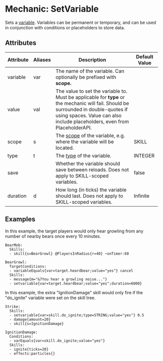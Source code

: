 Mechanic: SetVariable
=====================

Sets a [variable](/skills/variables). Variables can be permanent or
temporary, and can be used in conjunction with conditions or
placeholders to store data.

Attributes
----------

| Attribute | Aliases | Description                                                                                                                                                                                                        | Default Value |
|-----------|---------|--------------------------------------------------------------------------------------------------------------------------------------------------------------------------------------------------------------------|---------------|
| variable  | var     | The name of the variable. Can optionally be prefixed with **scope.**                                                                                                                                               |               |
| value     | val     | The value to set the variable to. Must be applicable for **type** or the mechanic will fail. Should be surrounded in double-quotes if using spaces. Value can also include placeholders, even from PlaceholderAPI. |               |
| scope     | s       | The [scope](/skills/variables#variable_scopes) of the variable, e.g. where the variable will be located.                                                                                                           | SKILL         |
| type      | t       | The [type](/skills/variables#variable_types) of the variable.                                                                                                                                                      | INTEGER       |
| save      |         | Whether the variable should save between reloads. Does not apply to SKILL-scoped variables.                                                                                                                        | false         |
| duration  | d       | How long (in ticks) the variable should last. Does not apply to SKILL-scoped variables.                                                                                                                            | Infinite      |

  
Examples
----

In this example, the target players would only hear growling from any
number of nearby bears once every 10 minutes.

    BearMob:
      Skills:
      - skill{s=BearGrowl} @PlayersInRadius{r=40} ~onTimer:60

    BearGrowl:
      TargetConditions:
      - variableEquals{var=target.heardbear;value="yes"} cancel
      Skills:
      - message{m="&7You hear a growling noise..."}
      - setvariable{var=target.heardbear;value="yes";duration=6000}

In this example, the extra "IgnitionDamage" skill would only fire if the
"do_ignite" variable were set on the skill tree.

    Strike:
      Skills:
      - setvariable{var=skill.do_ignite;type=STRING;value="yes"} 0.5
      - damage{amount=20}
      - skill{s=IgnitionDamage}

    IgnitionDamage:
      Conditions:
      - varEquals{var=skill.do_ignite;value="yes"}
      Skills:
      - ignite{ticks=20}
      - effects:particles{}

